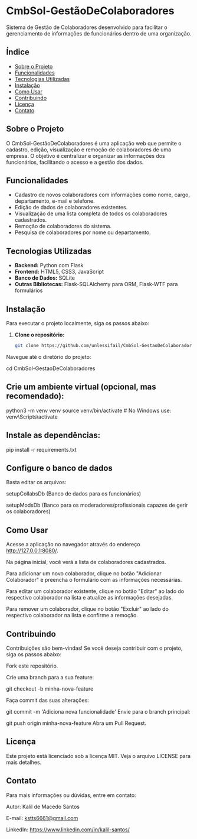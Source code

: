 # CmbSol-GestãoDeColaboradores

Sistema de Gestão de Colaboradores desenvolvido para facilitar o gerenciamento de informações de funcionários dentro de uma organização.

## Índice

- [Sobre o Projeto](#sobre-o-projeto)
- [Funcionalidades](#funcionalidades)
- [Tecnologias Utilizadas](#tecnologias-utilizadas)
- [Instalação](#instalação)
- [Como Usar](#como-usar)
- [Contribuindo](#contribuindo)
- [Licença](#licença)
- [Contato](#contato)

## Sobre o Projeto

O CmbSol-GestãoDeColaboradores é uma aplicação web que permite o cadastro, edição, visualização e remoção de colaboradores de uma empresa. O objetivo é centralizar e organizar as informações dos funcionários, facilitando o acesso e a gestão dos dados.

## Funcionalidades

- Cadastro de novos colaboradores com informações como nome, cargo, departamento, e-mail e telefone.
- Edição de dados de colaboradores existentes.
- Visualização de uma lista completa de todos os colaboradores cadastrados.
- Remoção de colaboradores do sistema.
- Pesquisa de colaboradores por nome ou departamento.

## Tecnologias Utilizadas

- **Backend:** Python com Flask
- **Frontend:** HTML5, CSS3, JavaScript
- **Banco de Dados:** SQLite
- **Outras Bibliotecas:** Flask-SQLAlchemy para ORM, Flask-WTF para formulários

## Instalação

Para executar o projeto localmente, siga os passos abaixo:

1. **Clone o repositório:**

   ```bash
   git clone https://github.com/unlessifail/CmbSol-GestaoDeColaboradores.git

Navegue até o diretório do projeto:


cd CmbSol-GestaoDeColaboradores

## Crie um ambiente virtual (opcional, mas recomendado):

python3 -m venv venv
source venv/bin/activate  # No Windows use: venv\Scripts\activate

## Instale as dependências:

pip install -r requirements.txt

## Configure o banco de dados

Basta editar os arquivos:

setupCollabsDb (Banco de dados para os funcionários)

setupModsDb (Banco para os moderadores/profissionais capazes de gerir os colaboradores)

## Como Usar

Acesse a aplicação no navegador através do endereço http://127.0.0.1:8080/.

Na página inicial, você verá a lista de colaboradores cadastrados.

Para adicionar um novo colaborador, clique no botão "Adicionar Colaborador" e preencha o formulário com as informações necessárias.

Para editar um colaborador existente, clique no botão "Editar" ao lado do respectivo colaborador na lista e atualize as informações desejadas.

Para remover um colaborador, clique no botão "Excluir" ao lado do respectivo colaborador na lista e confirme a remoção.

## Contribuindo

Contribuições são bem-vindas! Se você deseja contribuir com o projeto, siga os passos abaixo:

Fork este repositório.

Crie uma branch para a sua feature:

git checkout -b minha-nova-feature

Faça commit das suas alterações:

git commit -m 'Adiciona nova funcionalidade'
Envie para o branch principal:

git push origin minha-nova-feature
Abra um Pull Request.

## Licença

Este projeto está licenciado sob a licença MIT. Veja o arquivo LICENSE para mais detalhes.

## Contato

Para mais informações ou dúvidas, entre em contato:

Autor: Kalil de Macedo Santos

E-mail: kstts6661@gmail.com

LinkedIn: https://www.linkedin.com/in/kalil-santos/
